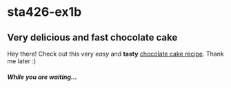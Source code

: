 # sta426-ex1b
## Very delicious and fast chocolate cake
Hey there! Check out this very _easy_ and **tasty** [chocolate cake recipe](https://www.srf.ch/static/radio/modules/data/attachments/2017/170331_apoint_lieblingsrezept_schoggikuchen_sven_rezept_def.pdf). Thank me later :)

##### While you are waiting...
